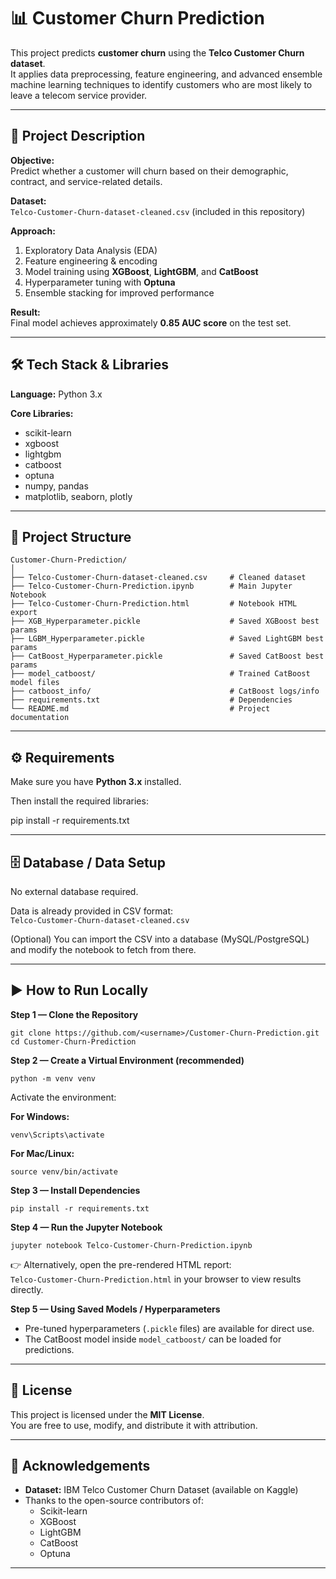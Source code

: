 # 📊 Customer Churn Prediction

This project predicts **customer churn** using the **Telco Customer Churn dataset**.  
It applies data preprocessing, feature engineering, and advanced ensemble machine learning techniques to identify customers who are most likely to leave a telecom service provider.

---

## 🚀 Project Description

**Objective:**  
Predict whether a customer will churn based on their demographic, contract, and service-related details.

**Dataset:**  
`Telco-Customer-Churn-dataset-cleaned.csv` (included in this repository)

**Approach:**
1. Exploratory Data Analysis (EDA)  
2. Feature engineering & encoding  
3. Model training using **XGBoost**, **LightGBM**, and **CatBoost**  
4. Hyperparameter tuning with **Optuna**  
5. Ensemble stacking for improved performance  

**Result:**  
Final model achieves approximately **0.85 AUC score** on the test set.

---

## 🛠️ Tech Stack & Libraries

**Language:** Python 3.x  

**Core Libraries:**
- scikit-learn  
- xgboost  
- lightgbm  
- catboost  
- optuna  
- numpy, pandas  
- matplotlib, seaborn, plotly  

---

## 📂 Project Structure

```
Customer-Churn-Prediction/
│
├── Telco-Customer-Churn-dataset-cleaned.csv     # Cleaned dataset
├── Telco-Customer-Churn-Prediction.ipynb        # Main Jupyter Notebook
├── Telco-Customer-Churn-Prediction.html         # Notebook HTML export
├── XGB_Hyperparameter.pickle                    # Saved XGBoost best params
├── LGBM_Hyperparameter.pickle                   # Saved LightGBM best params
├── CatBoost_Hyperparameter.pickle               # Saved CatBoost best params
├── model_catboost/                              # Trained CatBoost model files
├── catboost_info/                               # CatBoost logs/info
├── requirements.txt                             # Dependencies
└── README.md                                    # Project documentation
```
----

## ⚙️ Requirements

Make sure you have **Python 3.x** installed.  

Then install the required libraries:

pip install -r requirements.txt


---

## 🗄️ Database / Data Setup

No external database required.  

Data is already provided in CSV format:  
`Telco-Customer-Churn-dataset-cleaned.csv`

(Optional) You can import the CSV into a database (MySQL/PostgreSQL) and modify the notebook to fetch from there.

---

## ▶️ How to Run Locally

**Step 1 — Clone the Repository**

```
git clone https://github.com/<username>/Customer-Churn-Prediction.git
cd Customer-Churn-Prediction
```

**Step 2 — Create a Virtual Environment (recommended)**

```
python -m venv venv
```

Activate the environment:

**For Windows:**
```
venv\Scripts\activate
```

**For Mac/Linux:**
```
source venv/bin/activate
```

**Step 3 — Install Dependencies**
```
pip install -r requirements.txt
```

**Step 4 — Run the Jupyter Notebook**
```
jupyter notebook Telco-Customer-Churn-Prediction.ipynb
```

👉 Alternatively, open the pre-rendered HTML report:  
`Telco-Customer-Churn-Prediction.html` in your browser to view results directly.

**Step 5 — Using Saved Models / Hyperparameters**
- Pre-tuned hyperparameters (`.pickle` files) are available for direct use.  
- The CatBoost model inside `model_catboost/` can be loaded for predictions.
----

## 📜 License

This project is licensed under the **MIT License**.  
You are free to use, modify, and distribute it with attribution.

---

## 🙌 Acknowledgements

- **Dataset:** IBM Telco Customer Churn Dataset (available on Kaggle)  
- Thanks to the open-source contributors of:
  - Scikit-learn  
  - XGBoost  
  - LightGBM  
  - CatBoost  
  - Optuna  

---



